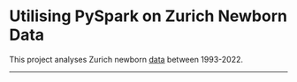 # Utilising PySpark on Zurich Newborn Data

This project analyses Zurich newborn [data](https://data.stadt-zuerich.ch/dataset/bev_vornamen_baby_od3700) between 1993-2022.

---

